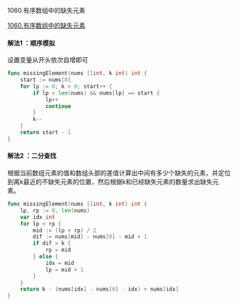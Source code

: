 1060.有序数组中的缺失元素

[1060.有序数组中的缺失元素](https://leetcode.cn/problems/missing-element-in-sorted-array/)



#### 解法1 ：顺序模拟

设置变量从开头依次自增即可

```go
func missingElement(nums []int, k int) int {
    start := nums[0]
    for lp := 0; k > 0; start++ {
        if lp < len(nums) && nums[lp] == start {
            lp++
            continue
        }
        k--
    }
    return start - 1
}
```





#### 解法2 ：二分查找



根据当前数组元素的值和数组头部的差值计算出中间有多少个缺失的元素，并定位到离k最近的不缺失元素的位置，然后根据k和已经缺失元素的数量求出缺失元素。



```go
func missingElement(nums []int, k int) int {
	lp, rp := 0, len(nums)
	var idx int
	for lp < rp {
		mid := (lp + rp) / 2
		dif := nums[mid] - nums[0] - mid + 1
		if dif > k {
			rp = mid
		} else {
			idx = mid
			lp = mid + 1
		}
	}
	return k - (nums[idx] - nums[0] - idx) + nums[idx]
}
```


